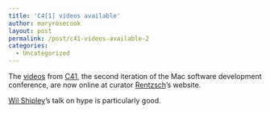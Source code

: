 ```yaml
---
title: 'C4[1] videos available'
author: maryrosecook
layout: post
permalink: /post/c41-videos-available-2
categories:
  - Uncategorized
---
```

The [videos][1] from [C4][2][1], the second iteration of the Mac software development conference, are now online at curator [Rentzsch][3]&#8217;s website.

[Wil Shipley][4]&#8217;s talk on hype is particularly good.

 [1]: http://www.rentzsch.com/c4/c41VideosAvailable
 [2]: http://rentzsch.com/c4/
 [3]: http://rentzsch.com/
 [4]: http://www.wilshipley.com/blog/
